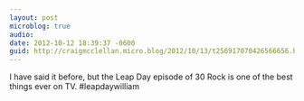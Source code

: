 ```yaml
---
layout: post
microblog: true
audio: 
date: 2012-10-12 18:39:37 -0600
guid: http://craigmcclellan.micro.blog/2012/10/13/t256917070426566656.html
---
```

I have said it before, but the Leap Day episode of 30 Rock is one of the best things ever on TV. #leapdaywilliam

